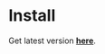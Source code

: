 
# Install
Get latest version [**here**](https://cdn.rawgit.com/taengstagram/IG-Comments-Bookmarklet/98d81ceedea3db423fbc5571803635ea339b82af/help.html).

